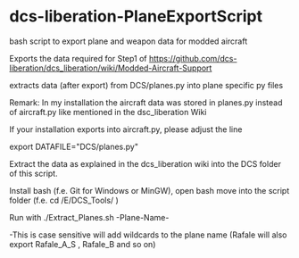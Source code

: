 # dcs-liberation-PlaneExportScript
bash script to export plane and weapon data for modded aircraft

Exports the data required for Step1 of 
https://github.com/dcs-liberation/dcs_liberation/wiki/Modded-Aircraft-Support

extracts data (after export) from DCS/planes.py into plane specific py files 

Remark: In my installation the aircraft data was stored in planes.py instead of aircraft.py like mentioned in the dsc_liberation Wiki

If your installation exports into aircraft.py, please adjust the line 

export DATAFILE="DCS/planes.py"

Extract the data as explained in the dcs_liberation wiki into the DCS folder of this script.

Install bash (f.e. Git for Windows or MinGW), open bash move into the script folder (f.e.  cd /E/DCS_Tools/ )


Run with 
./Extract_Planes.sh -Plane-Name-

-This is case sensitive will add wildcards to the plane name (Rafale will also export Rafale_A_S , Rafale_B and so on)

